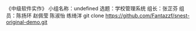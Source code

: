 《中级软件实作》
小组名称：undefined
选题：学校管理系统
组长：张芷芬
组员：陈扬环 赵佩莹 陈淑怡 练绮洋
git clone https://github.com/Fantazzf/snest-original-demo.git
